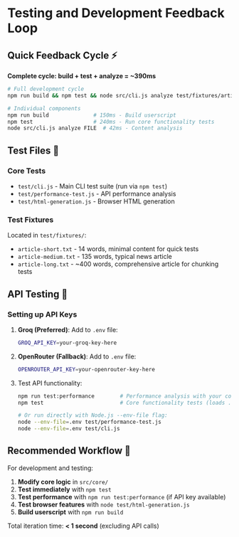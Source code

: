 # Testing and Development Feedback Loop

## Quick Feedback Cycle ⚡

**Complete cycle: build + test + analyze = ~390ms**

```bash
# Full development cycle
npm run build && npm test && node src/cli.js analyze test/fixtures/article-medium.txt

# Individual components
npm run build              # 150ms - Build userscript
npm test                   # 240ms - Run core functionality tests
node src/cli.js analyze FILE  # 42ms - Content analysis
```

## Test Files 📁

### Core Tests
- `test/cli.js` - Main CLI test suite (run via `npm test`)
- `test/performance-test.js` - API performance analysis
- `test/html-generation.js` - Browser HTML generation

### Test Fixtures
Located in `test/fixtures/`:
- `article-short.txt` - 14 words, minimal content for quick tests
- `article-medium.txt` - 135 words, typical news article
- `article-long.txt` - ~400 words, comprehensive article for chunking tests

## API Testing 🔬

### Setting up API Keys

1. **Groq (Preferred)**: Add to `.env` file:
   ```bash
   GROQ_API_KEY=your-groq-key-here
   ```

2. **OpenRouter (Fallback)**: Add to `.env` file:
   ```bash
   OPENROUTER_API_KEY=your-openrouter-key-here
   ```

3. Test API functionality:
   ```bash
   npm run test:performance        # Performance analysis with your configured provider
   npm test                        # Core functionality tests (loads .env automatically)
   
   # Or run directly with Node.js --env-file flag:
   node --env-file=.env test/performance-test.js
   node --env-file=.env test/cli.js
   ```

## Recommended Workflow 🔄

For development and testing:

1. **Modify core logic** in `src/core/`
2. **Test immediately** with `npm test`
3. **Test performance** with `npm run test:performance` (if API key available)
4. **Test browser features** with `node test/html-generation.js`
5. **Build userscript** with `npm run build`

Total iteration time: **< 1 second** (excluding API calls)